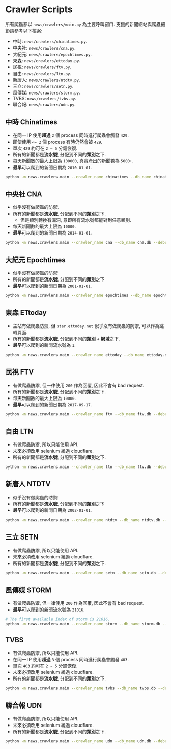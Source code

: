 # Crawler Scripts

所有爬蟲都以 `news/crawlers/main.py` 為主要呼叫窗口.
支援的新聞網站與爬蟲細節請參考以下檔案:

- 中時: `news/crawlers/chinatimes.py`.
- 中央社: `news/crawlers/cna.py`.
- 大紀元: `news/crawlers/epochtimes.py`.
- 東森: `news/crawlers/ettoday.py`.
- 民視: `news/crawlers/ftv.py`.
- 自由: `news/crawlers/ltn.py`.
- 新唐人: `news/crawlers/ntdtv.py`.
- 三立: `news/crawlers/setn.py`.
- 風傳媒: `news/crawlers/storm.py`.
- TVBS: `news/crawlers/tvbs.py`.
- 聯合報: `news/crawlers/udn.py`.

## 中時 Chinatimes

- 在同一 IP 使用**超過** `2` 個 process 同時進行爬蟲會觸發 `429`.
- 即使使用 `<= 2` 個 process 有時仍然會被 `429`.
- 單次 `429` 約可在 `2 ~ 5` 分鐘恢復.
- 所有的新聞都是**流水號**, 分配到不同的**類別**之下.
- 每天新聞數的最大上限為 `100000`, 真實產出的新聞數為 `5000+`.
- **最早**可以爬到的新聞日期為 `2010-01-01`.

```sh
python -m news.crawlers.main --crawler_name chinatimes --db_name chinatimes.db --debug --past_datetime 2010-01-01+0000
```

## 中央社 CNA

- 似乎沒有做爬蟲的防禦.
- 所有的新聞都是**流水號**, 分配到不同的**類別**之下.
  - 但是類別轉換有漏洞, 意即所有流水號都能對到任意類別.
- 每天新聞數的最大上限為 `10000`.
- **最早**可以爬到的新聞日期為 `2014-01-01`.

```sh
python -m news.crawlers.main --crawler_name cna --db_name cna.db --debug --past_datetime 2014-01-01+0000
```

## 大紀元 Epochtimes

- 似乎沒有做爬蟲的防禦
- 所有的新聞都是**流水號**, 分配到不同的**類別**之下
- **最早**可以爬到的新聞日期為 `2001-01-01`.

```sh
python -m news.crawlers.main --crawler_name epochtimes --db_name epochtimes.db --debug --past_datetime 2001-01-01+0000
```

## 東森 ETtoday

- 主站有做爬蟲防禦, 但 `star.ettoday.net` 似乎沒有做爬蟲的防禦, 可以作為跳轉頁面.
- 所有的新聞都是**流水號**, 分配到不同的**類別 + 網域**之下.
- **最早**可以爬到的新聞流水號為 `1`.

```sh
python -m news.crawlers.main --crawler_name ettoday --db_name ettoday.db --debug --first_idx 1
```

## 民視 FTV

- 有做爬蟲防禦, 但一律使用 `200` 作為回覆, 因此不會有 bad request.
- 所有的新聞都是**流水號**, 分配到不同的**類別**之下.
- 每天新聞數的最大上限為 `10000`.
- **最早**可以爬到的新聞日期為 `2017-09-17`.

```sh
python -m news.crawlers.main --crawler_name ftv --db_name ftv.db --debug --past_datetime 2017-09-17+0000
```

## 自由 LTN

- 有做爬蟲防禦, 所以只能使用 API.
- 未來必須改用 selenium 繞過 cloudflare.
- 所有的新聞都是**流水號**, 分配到不同的**類別**之下.

```sh
python -m news.crawlers.main --crawler_name ltn --db_name ftv.db --debug
```

## 新唐人 NTDTV

- 似乎沒有做爬蟲的防禦
- 所有的新聞都是**流水號**, 分配到不同的**類別**之下
- **最早**可以爬到的新聞日期為 `2002-01-01`.

```sh
python -m news.crawlers.main --crawler_name ntdtv --db_name ntdtv.db --debug --past_datetime 2002-01-01+0000
```

## 三立 SETN

- 有做爬蟲防禦, 所以只能使用 API.
- 未來必須改用 selenium 繞過 cloudflare.
- 所有的新聞都是**流水號**, 分配到不同的**類別**之下.

```sh
python -m news.crawlers.main --crawler_name setn --db_name setn.db --debug --first_idx 1
```

## 風傳媒 STORM

- 有做爬蟲防禦, 但一律使用 `200` 作為回覆, 因此不會有 bad request.
- **最早**可以爬到的新聞流水號為 `21016`.

```sh
# The first available index of storm is 21016.
python -m news.crawlers.main --crawler_name storm --db_name storm.db --debug --first_idx 21016
```

## TVBS

- 有做爬蟲防禦, 所以只能使用 API.
- 在同一 IP 使用**超過** `3` 個 process 同時進行爬蟲會觸發 `403`.
- 單次 `403` 約可在 `2 ~ 5` 分鐘恢復.
- 未來必須改用 selenium 繞過 cloudflare.
- 所有的新聞都是**流水號**, 分配到不同的**類別**之下.

```sh
python -m news.crawlers.main --crawler_name tvbs --db_name tvbs.db --debug --first_idx 1
```

## 聯合報 UDN

- 有做爬蟲防禦, 所以只能使用 API.
- 未來必須改用 selenium 繞過 cloudflare.
- 所有的新聞都是**流水號**, 分配到不同的**類別**之下.

```sh
python -m news.crawlers.main --crawler_name udn --db_name udn.db --debug --past_datetime 2014-01-01+0000
```
